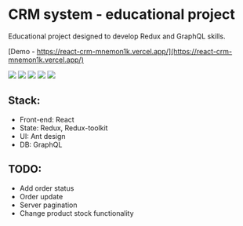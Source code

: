 # CRM system - educational project

Educational project designed to develop Redux and GraphQL skills.

[Demo - https://react-crm-mnemon1k.vercel.app/](https://react-crm-mnemon1k.vercel.app/)

![](https://i.ibb.co/Sf9YCkR/screely-1665314997865.png)
![](https://i.ibb.co/5jhWFTF/screely-1665314412453.png)
![](https://i.ibb.co/GFH8LDR/screely-1665314452967.png)
![](https://i.ibb.co/vVWNBzQ/screely-1665314929405.png)
![](https://i.ibb.co/0sn7pBH/screely-1665314966978.png)

## Stack:
- Front-end: React
- State: Redux, Redux-toolkit
- UI: Ant design
- DB: GraphQL

## TODO:
- Add order status
- Order update
- Server pagination
- Change product stock functionality
